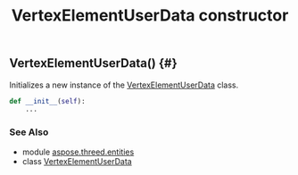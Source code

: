 ﻿---
title: VertexElementUserData constructor
second_title: Aspose.3D for Python via .NET API References
description: 
type: docs
weight: 10
url: /python-net/aspose.threed.entities/vertexelementuserdata/__init__/
is_root: false
---

## VertexElementUserData() {#}

Initializes a new instance of the [VertexElementUserData](/3d/python-net/aspose.threed.entities/vertexelementuserdata) class.



```python
def __init__(self):
    ...
```





### See Also
* module [aspose.threed.entities](../../)
* class [VertexElementUserData](/3d/python-net/aspose.threed.entities/vertexelementuserdata)
